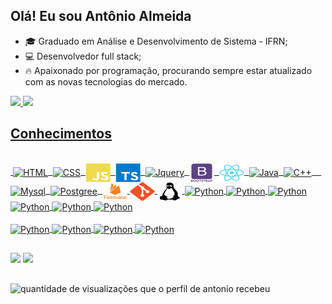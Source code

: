 ## Olá! Eu sou Antônio Almeida

- 🎓 Graduado em Análise e Desenvolvimento de Sistema - IFRN;
- 💻 Desenvolvedor full stack;
- 🔥 Apaixonado por programação, procurando sempre estar atualizado com as novas tecnologias do mercado.

 <div>
  <a href="https://github.com/AntonioAlmeidaRego">
  <img height="180em" src="https://github-readme-stats.vercel.app/api?username=AntonioAlmeidaRego&show_icons=true&theme=tokyonight&include_all_commits=true&count_private=true"/>
  <img height="180em" src="https://github-readme-stats.vercel.app/api/top-langs/?username=AntonioAlmeidaRego&layout=compact&langs_count=7&theme=tokyonight"/>
</div>
  
  ## Conhecimentos
  
  <div style="display: inline_block"><br>
  <img align="center" alt="HTML" height="30" width="40" src="https://icongr.am/devicon/html5-original-wordmark.svg">
  <img align="center" alt="CSS" height="30" width="40" src="https://icongr.am/devicon/css3-original-wordmark.svg">
  <img align="center" alt="Js" height="30" width="40" src="https://raw.githubusercontent.com/devicons/devicon/master/icons/javascript/javascript-plain.svg">
  <img align="center" alt="Ts" height="30" width="40" src="https://raw.githubusercontent.com/devicons/devicon/master/icons/typescript/typescript-plain.svg">
  <img align="center" alt="Jquery" height="30" width="40" src="https://icongr.am/devicon/jquery-original-wordmark.svg">
  <img align="center" alt="BT" height="30" width="40" src="https://github.com/devicons/devicon/blob/master/icons/bootstrap/bootstrap-plain-wordmark.svg">
  <img align="center" alt="React" height="30" width="40" src="https://raw.githubusercontent.com/devicons/devicon/master/icons/react/react-original.svg">
    <img align="center" alt="Java" height="30" width="40" src="https://icongr.am/devicon/java-original-wordmark.svg">
  <img align="center" alt="C++" height="30" width="40" src="https://icongr.am/devicon/cplusplus-original.svg">
    <img align="center" alt="Mysql" height="30" width="40" src="https://icongr.am/devicon/mysql-original-wordmark.svg">
  <img align="center" alt="Postgree" height="30" width="40" src="https://icongr.am/devicon/postgresql-original-wordmark.svg">
  <img align="center" alt="Firebase" height="30" width="40" src="https://github.com/devicons/devicon/blob/master/icons/firebase/firebase-plain-wordmark.svg">
    <img align="center" alt="Git" height="30" width="40" src="https://raw.githubusercontent.com/devicons/devicon/master/icons/git/git-plain.svg">
  <img align="center" alt="Linux" height="30" width="40" src="https://raw.githubusercontent.com/devicons/devicon/master/icons/linux/linux-plain.svg">
   <img align="center" alt="Python" height="30" width="40" src="https://cdn.jsdelivr.net/gh/devicons/devicon/icons/python/python-original-wordmark.svg" />
  <img align="center" alt="Python" height="30" width="40" src="https://cdn.jsdelivr.net/gh/devicons/devicon/icons/tomcat/tomcat-original-wordmark.svg" />
  <img align="center" alt="Python" height="30" width="40" src="https://cdn.jsdelivr.net/gh/devicons/devicon/icons/django/django-original.svg" />
  <img align="center" alt="Python" height="30" width="40" src="https://cdn.jsdelivr.net/gh/devicons/devicon/icons/flask/flask-original-wordmark.svg" />
  <img align="center" alt="Python" height="30" width="40" src="https://cdn.jsdelivr.net/gh/devicons/devicon/icons/npm/npm-original-wordmark.svg" />
  <img align="center" alt="Python" height="30" width="40" src="https://cdn.jsdelivr.net/gh/devicons/devicon/icons/nodejs/nodejs-original.svg" />
   
   <br />
   
   
   <br />
   <img align="center" alt="Python" height="30" width="40" src="https://cdn.jsdelivr.net/gh/devicons/devicon/icons/php/php-original.svg" />
   <img align="center" alt="Python" height="30" width="40" src="https://cdn.jsdelivr.net/gh/devicons/devicon/icons/vscode/vscode-original.svg" />
   <img align="center" alt="Python" height="30" width="40" src="https://cdn.jsdelivr.net/gh/devicons/devicon/icons/yarn/yarn-original.svg" />
   <img align="center" alt="Python" height="30" width="40" src="https://cdn.jsdelivr.net/gh/devicons/devicon/icons/intellij/intellij-plain-wordmark.svg" />

</div>
  
  ##
  
  <div> 
  <a href="https://www.linkedin.com/in/antonio-almeida-rego-6b5b9417b/" target="_blank"><img src="https://img.shields.io/badge/-LinkedIn-%230077B5?style=for-the-badge&logo=linkedin&logoColor=white" target="_blank"></a> 
  <a href = "mailto:antonio.alm1020@gmail.com"><img src="https://img.shields.io/badge/-Gmail-%23333?style=for-the-badge&logo=gmail&logoColor=white" target="_blank"></a>
  
  ##
  
  <img src="https://komarev.com/ghpvc/?username=AntonioAlmeidaRego&color=red" alt="quantidade de visualizações que o perfil de antonio recebeu" /> 
 
</div>
  

